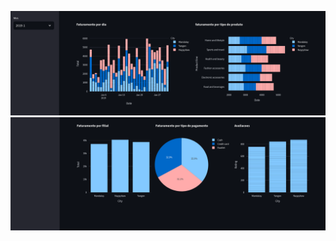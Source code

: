 ![captura do Dashboard](https://github.com/paullacelis/dashboard_streamlit/blob/main/dashboard1.png?raw=true)
![captura do Dashboard](https://github.com/paullacelis/dashboard_streamlit/blob/main/dashboard2.png)

